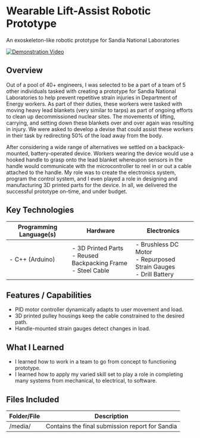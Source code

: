 # Wearable Lift-Assist Robotic Prototype
An exoskeleton-like robotic prototype for Sandia National Laboratories

[![Demonstration Video](https://img.youtube.com/vi/ynV_N79aajg/0.jpg)](https://www.youtube.com/shorts/ynV_N79aajg)

## Overview
Out of a pool of 40+ engineers, I was selected to be a part of a team of 5 other individuals tasked with creating a prototype for Sandia National Laboratories to help prevent repetitive strain injuries in Department of Energy workers. As part of their duties, these workers were tasked with moving heavy lead blankets (very similar to tarps) as part of ongoing efforts to clean up decommissioned nuclear sites. The movements of lifting, carrying, and setting down these blankets over and over again was resulting in injury. We were asked to develop a devise that could assist these workers in their task by redirecting 50% of the load away from the body. 

After considering a wide range of alternatives we settled on a backpack-mounted, battery-operated device. Workers wearing the device would use a hooked handle to grasp onto the lead blanket whereupon sensors in the handle would communicate with the microcontroller to reel in or out a cable attached to the handle. My role was to create the electronics system, program the control system, and I even played a role in designing and manufacturing 3D printed parts for the device. In all, we delivered the successful prototype on-time, and under budget.

## Key Technologies

| Programming Language(s) | Hardware                                                                | Electronics                                                                 |
| ----------------------- | ----------------------------------------------------------------------- | --------------------------------------------------------------------------- |
| - C++ (Arduino)         | - 3D Printed Parts </br> - Reused Backpacking Frame </br> - Steel Cable | - Brushless DC Motor </br> - Repurposed Strain Gauges </br> - Drill Battery |

## Features / Capabilities
- PID motor controller dynamically adapts to user movement and load.
- 3D printed pulley housings keep the cable constrained to the desired path.
- Handle-mounted strain gauges detect changes in load.

## What I Learned
- I learned how to work in a team to go from concept to functioning prototype.
- I learned how to apply my varied skill set to play a role in completing many systems from mechanical, to electrical, to software.

## Files Included

| Folder/File | Description                                     |
| ----------- | ----------------------------------------------- |
| /media/     | Contains the final submission report for Sandia |
